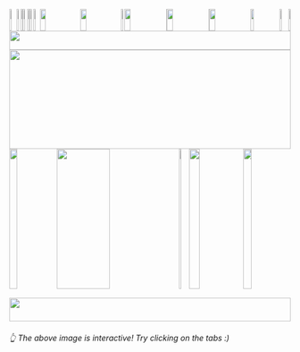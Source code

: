 <picture><img src="https://raw.githubusercontent.com/leonsilicon/leonsilicon/main/generator/generated/000.6d7290b.jpg" height="39" width="2.4822695035460995%"/></picture><a href="#user-36966635-pinned-items-reorder-form"><img src="https://raw.githubusercontent.com/leonsilicon/leonsilicon/main/generator/generated/001.45e0808.jpg" height="39" width="1.4184397163120568%"/></a><picture><img src="https://raw.githubusercontent.com/leonsilicon/leonsilicon/main/generator/generated/002.560fbb9.jpg" height="39" width="0.9456264775413712%"/></picture><a href="#-the-above-image-is-interactive-try-clicking-on-the-tabs-"><img src="https://raw.githubusercontent.com/leonsilicon/leonsilicon/main/generator/generated/003.b02b5b0.jpg" height="39" width="1.4184397163120568%"/></a><picture><img src="https://raw.githubusercontent.com/leonsilicon/leonsilicon/main/generator/generated/004.d4cba37.jpg" height="39" width="0.9456264775413712%"/></picture><a href="https://github.com/leonsilicon/leonsilicon/blob/main/readme.md"><img src="https://raw.githubusercontent.com/leonsilicon/leonsilicon/main/generator/generated/005.43a4f1b.jpg" height="39" width="1.4184397163120568%"/></a><picture><img src="https://raw.githubusercontent.com/leonsilicon/leonsilicon/main/generator/generated/006.33cbce5.jpg" height="39" width="2.2458628841607564%"/></picture><a href="https://leonsilicon.com"><img src="https://raw.githubusercontent.com/leonsilicon/leonsilicon/main/generator/generated/007.8727e1c.jpg" height="39" width="14.420803782505912%"/></a><a href="https://tiktok.com/@leonsilicon"><img src="https://raw.githubusercontent.com/leonsilicon/leonsilicon/main/generator/generated/008.b6b8eb8.jpg" height="39" width="14.420803782505912%"/></a><picture><img src="https://raw.githubusercontent.com/leonsilicon/leonsilicon/main/generator/generated/009.0d70887.jpg" height="39" width="1.1820330969267139%"/></picture><a href="https://instagram.com/leonsilicon"><img src="https://raw.githubusercontent.com/leonsilicon/leonsilicon/main/generator/generated/010.6c98e15.jpg" height="39" width="14.893617021276595%"/></a><picture><img src="https://raw.githubusercontent.com/leonsilicon/leonsilicon/main/generator/generated/011.eb00893.jpg" height="39" width="0.2364066193853428%"/></picture><a href="https://x.com/leonsilicon"><img src="https://raw.githubusercontent.com/leonsilicon/leonsilicon/main/generator/generated/012.60303a9.jpg" height="39" width="14.775413711583923%"/></a><picture><img src="https://raw.githubusercontent.com/leonsilicon/leonsilicon/main/generator/generated/013.4300ced.jpg" height="39" width="0.2364066193853428%"/></picture><a href="https://youtube.com/@leonsilicon"><img src="https://raw.githubusercontent.com/leonsilicon/leonsilicon/main/generator/generated/014.6bb6714.jpg" height="39" width="14.775413711583923%"/></a><picture><img src="https://raw.githubusercontent.com/leonsilicon/leonsilicon/main/generator/generated/015.4031534.jpg" height="39" width="10.16548463356974%"/></picture><a href="https://github.com/leonsilicon/leonsilicon/tree/main/generator"><img src="https://raw.githubusercontent.com/leonsilicon/leonsilicon/main/generator/generated/016.8bbbfdd.jpg" height="39" width="3.309692671394799%"/></a><picture><img src="https://raw.githubusercontent.com/leonsilicon/leonsilicon/main/generator/generated/017.1d18d56.jpg" height="39" width="0.7092198581560284%"/></picture><picture><img src="https://raw.githubusercontent.com/leonsilicon/leonsilicon/main/generator/generated/018.0d1f55f.jpg" height="34" width="100%"/></picture><picture><img src="https://raw.githubusercontent.com/leonsilicon/leonsilicon/main/generator/generated/019.77772f2.jpg" height="177" width="100%"/></picture><picture><img src="https://raw.githubusercontent.com/leonsilicon/leonsilicon/main/generator/generated/020.6c864e5.jpg" height="250" width="16.78486997635934%"/></picture><a href="https://github.com/leonsilicon/leonsilicon/tree/main/readme.md#-leonsilicon"><img src="https://raw.githubusercontent.com/leonsilicon/leonsilicon/main/generator/generated/021.2f4b12f.jpg" height="250" width="43.61702127659575%"/></a><picture><img src="https://raw.githubusercontent.com/leonsilicon/leonsilicon/main/generator/generated/022.cc7e655.jpg" height="250" width="3.4278959810874707%"/></picture><a href="https://tiktok.com/@leonsilicon"><img src="https://raw.githubusercontent.com/leonsilicon/leonsilicon/main/generator/generated/023.f8ba553.jpg" height="250" width="19.38534278959811%"/></a><picture><img src="https://raw.githubusercontent.com/leonsilicon/leonsilicon/main/generator/generated/024.6c864e5.jpg" height="250" width="16.78486997635934%"/></picture><picture><img src="https://raw.githubusercontent.com/leonsilicon/leonsilicon/main/generator/generated/025.3dcab01.jpg" height="16" width="63.829787234042556%"/></picture><a href="https://tiktok.com/@leonsilicon"><img src="https://raw.githubusercontent.com/leonsilicon/leonsilicon/main/generator/generated/026.ee2dcb7.jpg" height="16" width="19.38534278959811%"/></a><picture><img src="https://raw.githubusercontent.com/leonsilicon/leonsilicon/main/generator/generated/027.8f7a892.jpg" height="16" width="16.78486997635934%"/></picture><picture><img src="https://raw.githubusercontent.com/leonsilicon/leonsilicon/main/generator/generated/028.69a63a4.jpg" height="42" width="100%"/></picture>
###### 👆 The above image is interactive! Try clicking on the tabs :)